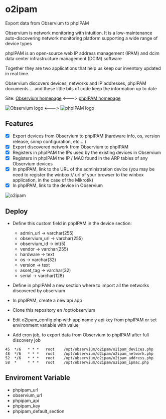 # o2ipam
Export data from Observium to phpIPAM

Observium is network monitoring with intuition. It is a low-maintenance auto-discovering network monitoring platform supporting a wide range of device types

phpIPAM is an open-source web IP address management (IPAM) and dcim data center infrastructure management (DCIM) software 


Together they are two applications that help us keep our inventory updated in real time. 

Observium discovers devices, networks and IP addresses, phpIPAM documents ... and these little bits of code keep the information up to date 

Site: [Observium homepage](https://www.observium.org/) <---> [phpIPAM homepage](http://phpipam.net)  

![Observium logo](https://www.observium.org/images/observium-brand.png) <---> ![phpIPAM logo](http://phpipam.net/wp-content/uploads/2014/12/phpipam_logo_small.png)


## Features
- [x] Export devices from Observium to phpIPAM (hardware info, os, version release, snmp configuration, etc... )
- [x] Export discovered network from Observium to phpIPAM
- [x] Registers in phpIPAM the IPs used by the existing devices in Observium 
- [x] Registers in phpIPAM the IP / MAC found in the ARP tables of any Observium devices 
- [x] In phpIPAM, link to the URL of the administration device (you may be need to register the winbox:// url of your browser to the winbox application, in the case of the Mikrotik)
- [x] In phpIPAM, link to the device in Observium

![o2ipam](https://user-images.githubusercontent.com/12079274/111393457-91d87d80-8697-11eb-94d7-6ae3f8173ed4.png)



## Deploy
 - Define this custom field in phpIPAM in the device section:
	 - admin_url -> varchar(255)
	 - observium_url -> varchar(255)
	 - observium_id -> int(5)
	 - vendor -> varchar(255)
	 - hardware -> text
	 - os -> varchar(32)
	 - version -> text
	 - asset_tag -> varchar(32)
	 - serial -> varchar(128)
- Define in phpIPAM a new section where to import all the networks discovered by observium 
- In phpIPAM, create a new api app 

- Clone this repository en /opt/observium 
- Edit o2ipam_config.php with app name y api key from phpIPAM or set environment variable with value
- Add cron job, to export data from Observium to phpIPAM after full discovery job

```
45  */6   * * *   root    /opt/observium/o2ipam/o2ipam_devices.php
48  */6   * * *   root    /opt/observium/o2ipam/o2ipam_network.php
52  */6   * * *   root    /opt/observium/o2ipam/o2ipam_address.php
58  *     * * *   root    /opt/observium/o2ipam/o2ipam_ipmac.php

```

## Enviroment Variable
- phpipam_url
- observium_url
- phpipam_api
- phpipam_key
- phpipam_default_section




